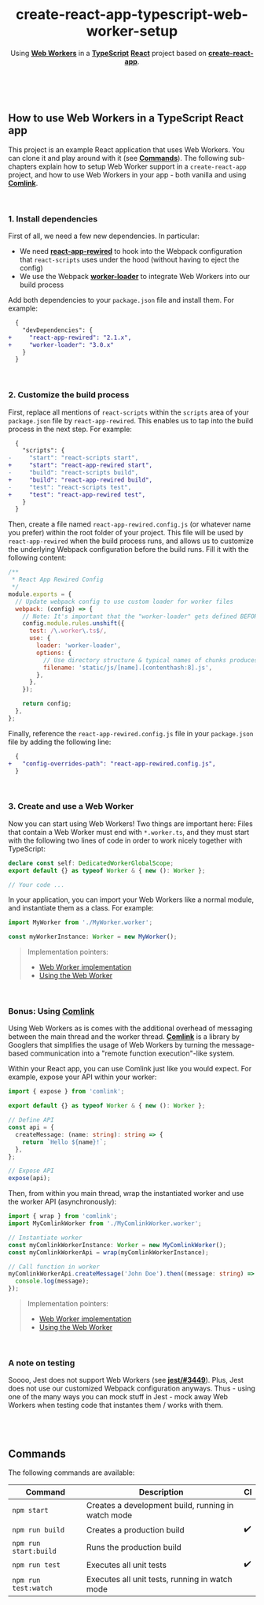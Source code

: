<div align="center">

# create-react-app-typescript-web-worker-setup

Using **[Web Workers](https://developer.mozilla.org/en-US/docs/Web/API/Web_Workers_API/Using_web_workers)** in a
**[TypeScript](https://github.com/microsoft/TypeScript)** **[React](https://github.com/facebook/react)** project based on
**[create-react-app](https://github.com/facebook/create-react-app)**.

</div>

<br><br><br>

## How to use Web Workers in a TypeScript React app

This project is an example React application that uses Web Workers. You can clone it and play around with it (see **[Commands](#commands)**).
The following sub-chapters explain how to setup Web Worker support in a `create-react-app` project, and how to use Web Workers in your app -
both vanilla and using **[Comlink](https://github.com/GoogleChromeLabs/comlink)**.

<br>

### 1. Install dependencies

First of all, we need a few new dependencies. In particular:

- We need **[react-app-rewired](https://github.com/timarney/react-app-rewired)** to hook into the Webpack configuration that `react-scripts`
  uses under the hood (without having to eject the config)
- We use the Webpack **[worker-loader](https://github.com/webpack-contrib/worker-loader)** to integrate Web Workers into our build process

Add both dependencies to your `package.json` file and install them. For example:

```diff
  {
    "devDependencies": {
+     "react-app-rewired": "2.1.x",
+     "worker-loader": "3.0.x"
    }
  }
```

<br>

### 2. Customize the build process

First, replace all mentions of `react-scripts` within the `scripts` area of your `package.json` file by `react-app-rewired`. This enables us
to tap into the build process in the next step. For example:

```diff
  {
    "scripts": {
-     "start": "react-scripts start",
+     "start": "react-app-rewired start",
-     "build": "react-scripts build",
+     "build": "react-app-rewired build",
-     "test": "react-scripts test",
+     "test": "react-app-rewired test",
    }
  }
```

Then, create a file named `react-app-rewired.config.js` (or whatever name you prefer) within the root folder of your project. This file will
be used by `react-app-rewired` when the build process runs, and allows us to customize the underlying Webpack configuration before the build
runs. Fill it with the following content:

```js
/**
 * React App Rewired Config
 */
module.exports = {
  // Update webpack config to use custom loader for worker files
  webpack: (config) => {
    // Note: It's important that the "worker-loader" gets defined BEFORE the TypeScript loader!
    config.module.rules.unshift({
      test: /\.worker\.ts$/,
      use: {
        loader: 'worker-loader',
        options: {
          // Use directory structure & typical names of chunks produces by "react-scripts"
          filename: 'static/js/[name].[contenthash:8].js',
        },
      },
    });

    return config;
  },
};
```

Finally, reference the `react-app-rewired.config.js` file in your `package.json` file by adding the following line:

```diff
  {
+   "config-overrides-path": "react-app-rewired.config.js",
  }
```

<br>

### 3. Create and use a Web Worker

Now you can start using Web Workers! Two things are important here: Files that contain a Web Worker must end with `*.worker.ts`, and they
must start with the following two lines of code in order to work nicely together with TypeScript:

```ts
declare const self: DedicatedWorkerGlobalScope;
export default {} as typeof Worker & { new (): Worker };

// Your code ...
```

In your application, you can import your Web Workers like a normal module, and instantiate them as a class. For example:

```ts
import MyWorker from './MyWorker.worker';

const myWorkerInstance: Worker = new MyWorker();
```

> Implementation pointers:
>
> - [Web Worker implementation](https://github.com/dominique-mueller/react-web-worker-experiment/blob/master/src/MyWorker.worker.ts)
> - [Using the Web Worker](https://github.com/dominique-mueller/react-web-worker-experiment/blob/master/src/App.tsx#L9)

<br>

### Bonus: Using [Comlink](https://github.com/GoogleChromeLabs/comlink)

Using Web Workers as is comes with the additional overhead of messaging between the main thread and the worker thread.
**[Comlink](https://github.com/GoogleChromeLabs/comlink)** is a library by Googlers that simplifies the usage of Web Workers by turning
the message-based communication into a "remote function execution"-like system.

Within your React app, you can use Comlink just like you would expect. For example, expose your API within your worker:

```ts
import { expose } from 'comlink';

export default {} as typeof Worker & { new (): Worker };

// Define API
const api = {
  createMessage: (name: string): string => {
    return `Hello ${name}!`;
  },
};

// Expose API
expose(api);
```

Then, from within you main thread, wrap the instantiated worker and use the worker API (asynchronously):

```ts
import { wrap } from 'comlink';
import MyComlinkWorker from './MyComlinkWorker.worker';

// Instantiate worker
const myComlinkWorkerInstance: Worker = new MyComlinkWorker();
const myComlinkWorkerApi = wrap(myComlinkWorkerInstance);

// Call function in worker
myComlinkWorkerApi.createMessage('John Doe').then((message: string) => {
  console.log(message);
});
```

> Implementation pointers:
>
> - [Web Worker implementation](https://github.com/dominique-mueller/react-web-worker-experiment/blob/master/src/MyComlinkWorker.worker.ts)
> - [Using the Web Worker](https://github.com/dominique-mueller/react-web-worker-experiment/blob/master/src/App.tsx#L14)

<br>

### A note on testing

Soooo, Jest does not support Web Workers (see **[jest/#3449](https://github.com/facebook/jest/issues/3449)**). Plus, Jest does not use our
customized Webpack configuration anyways. Thus - using one of the many ways you can mock stuff in Jest - mock away Web Workers when testing
code that instantes them / works with them.

<br><br>

## Commands

The following commands are available:

| Command               | Description                                        | CI                 |
| --------------------- | -------------------------------------------------- | ------------------ |
| `npm start`           | Creates a development build, running in watch mode |                    |
| `npm run build`       | Creates a production build                         | :heavy_check_mark: |
| `npm run start:build` | Runs the production build                          |                    |
| `npm run test`        | Executes all unit tests                            | :heavy_check_mark: |
| `npm run test:watch`  | Executes all unit tests, running in watch mode     |                    |
